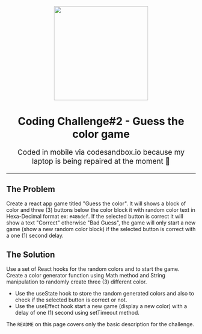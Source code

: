 <div id="header" align="center">
  <img src="https://media.giphy.com/media/dA8ay8zyZvPm0kpLE5/giphy.gif" width="250"/>
</div>

<h1 align="center">
Coding Challenge#2 - Guess the color game
</h1>

<p align="center" style="font-size: 1.2rem;">
Coded in mobile via codesandbox.io because my laptop is being repaired at the moment 🥲
</p>

<hr />

## The Problem
Create a react app game titled "Guess the color". It will shows a block of color and
three (3) buttons below the color block it with random color text in Hexa-Decimal format ex: `#486def`.
If the selected button is correct it will show a text "Correct" otherwise "Bad Guess", the game
will only start a new game (show a new random color block) if the selected button is correct with a one (1) second delay.

## The Solution
Use a set of React hooks for the random colors and to start the game. Create a color generator function using Math method
and String manipulation to randomly create three (3) different color.

- Use the useState hook to store the random generated colors and also to check if the selected button is correct or not.
- Use the useEffect hook start a new game (display a new color) with a delay of one (1) second using setTimeout method.

The `README` on this page covers only the basic description for the challenge.
